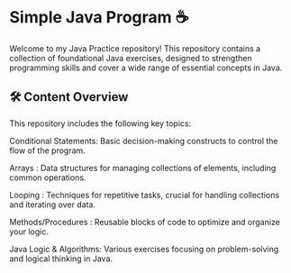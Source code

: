 # Simple Java Program ☕
Welcome to my Java Practice repository! This repository contains a collection of foundational Java exercises, designed to strengthen programming skills and cover a wide range of essential concepts in Java.

## 🛠️ Content Overview
This repository includes the following key topics:

Conditional Statements:
Basic decision-making constructs to control the flow of the program.

Arrays :
Data structures for managing collections of elements, including common operations.

Looping :
Techniques for repetitive tasks, crucial for handling collections and iterating over data.

Methods/Procedures :
Reusable blocks of code to optimize and organize your logic.

Java Logic & Algorithms:
Various exercises focusing on problem-solving and logical thinking in Java.
